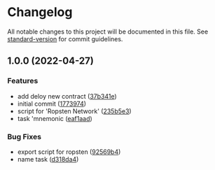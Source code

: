 # Changelog

All notable changes to this project will be documented in this file. See [standard-version](https://github.com/conventional-changelog/standard-version) for commit guidelines.

## 1.0.0 (2022-04-27)


### Features

* add deloy new contract ([37b341e](https://github.com/MikeVini/hardhat-boilerplate/commit/37b341e47049bdf076f68e3975bc1806a3e23228))
* initial commit ([1773974](https://github.com/MikeVini/hardhat-boilerplate/commit/1773974b2741c6df32bc0be1845346697a6af052))
* script for 'Ropsten Network' ([235b5e3](https://github.com/MikeVini/hardhat-boilerplate/commit/235b5e3388e3860007a2aa61c52b3cd2a0265186))
* task 'mnemonic ([eaf1aad](https://github.com/MikeVini/hardhat-boilerplate/commit/eaf1aad61cd595b7512a62650ba567b746feecfb))


### Bug Fixes

* export script for ropsten ([92569b4](https://github.com/MikeVini/hardhat-boilerplate/commit/92569b4757f1ca4548572cf6046f607e23a649bb))
* name task ([d318da4](https://github.com/MikeVini/hardhat-boilerplate/commit/d318da472a45f0110545312cb733ad245253008f))
